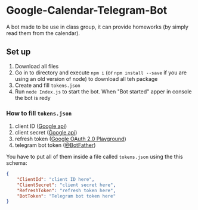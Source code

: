 # Google-Calendar-Telegram-Bot

A bot made to be use in class group, it can provide homeworks (by simply read them from the calendar).

## Set up
1. Download all files
2. Go in to directory and execute `npm i` (or `npm install --save` if you are using an old version of node) to download all teh package
3. Create and fill `tokens.json`
4. Run `node Index.js` to start the bot. When "Bot started" apper in console the bot is redy

### How to fill `tokens.json`

1. client ID ([Google api](https://console.developers.google.com/))
2. client secret ([Google api](https://console.developers.google.com/))
3. refresh token ([Google OAuth 2.0 Playground](https://developers.google.com/oauthplayground))
4. telegram bot token ([@BotFather](https://t.me/BotFather))

You have to put all of them inside a file called `tokens.json` using the this schema:

```json
{
    "ClientId": "client ID here",
    "ClientSecret": "client secret here",
    "RefreshToken": "refresh token here",
    "BotToken": "Telegram bot token here"
}
```
